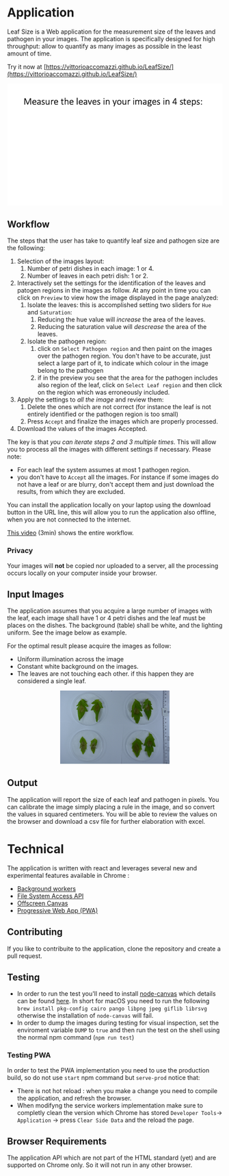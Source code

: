 

# Application
Leaf Size is a Web application for the measurement size of the leaves and pathogen in your images. The application is specifically designed for high throughput: allow to quantify as many images as possible in the least amount of time.

Try it now at [https://vittorioaccomazzi.github.io/LeafSize/](https://vittorioaccomazzi.github.io/LeafSize/)

<p align="center">
    <img src="src/assets/workflow.gif" />
</p>

## Workflow
The steps that the user has take to quantify leaf size and pathogen size are the following:
1. Selection of the images layout:
   1. Number of petri dishes in each image: 1 or 4.
   2. Number of leaves in each petri dish: 1 or 2.
2. Interactively set the settings for the identification of the leaves and patogen regions in the images as follow. At any point in time you can click on `Preview` to view how the image displayed in the page analyzed:
   1. Isolate the leaves: this is accomplished setting two sliders for `Hue` and `Saturation`:
      1. Reducing the hue value will _increase_ the area of the leaves.
      2. Reducing the saturation value will _descrease_ the area of the leaves.
   2. Isolate the pathogen region:
      1. click on `Select Pathogen region` and then paint on the images over the pathogen region. You don't have to be accurate, just select a large part of it, to indicate which colour in the image belong to the pathogen
      2. if in the preview you see that the area for the pathogen includes also region of the leaf, click on `Select Leaf region` and then click on the region which was erroneously included. 
3. Apply the settings to _all the image_ and review them:
   1. Delete the ones which are not correct (for instance the leaf is not entirely identified or the pathogen region is too small)
   2. Press `Accept` and finalize the images which are properly processed.
4.	Download the values of the images Accepted.

The key is that _you can iterate steps 2 and 3 multiple times_. This will allow you to process all the images with different settings if necessary. Please note: 
* For each leaf the system assumes at most 1 pathogen region.
* you don't have to `Accept` all the images. For instance if some images do not have a leaf or are blurry, don't accept them and just download the results, from which they are excluded.

You can install the application locally on your laptop using the download button in the URL line, this will allow you to run the application also offline, when you are not connected to the internet.

[This video](https://youtu.be/FS95DNnsQX4) (3min) shows the entire workflow.

### Privacy
Your images will **not** be copied nor uploaded to a server, all the processing occurs locally on your computer inside your browser.


## Input Images
The application assumes that you acquire a large number of images with the leaf, each image shall have 1 or 4 petri dishes and the leaf must be places on the dishes.  The background (table) shall be white, and the lighting uniform. See the image below as example.

For the optimal result please acquire the images as follow:
-	Uniform illumination across the image
-	Constant white background on the images.
-	The leaves are not touching each other. if this happen they are considered a single leaf.

<p align="center">
    <img src="src/assets/SampleImage.jpg" width="256" />
</p>

## Output
The application will report the size of each leaf and pathogen in pixels. You can calibrate the image simply placing a rule in the image, and so convert the values in squared centimeters. You will be able to review the values on the browser and download a csv file for further elaboration with excel.

# Technical
The application is written with react and leverages several new and experimental features available in Chrome :
-	[Background workers](https://www.html5rocks.com/en/tutorials/workers/basics/)
-	[File System Access API](https://web.dev/file-system-access/)
-	[Offscreen Canvas](https://developer.mozilla.org/en-US/docs/Web/API/OffscreenCanvas)
-  [Progressive Web App (PWA)](https://web.dev/progressive-web-apps/?gclid=CjwKCAjwtIaVBhBkEiwAsr7-c51o0VVCQDgSlFYPC9NOkoKixjUmPn8vhoVWkMPxXHBkkN7jxBuTIBoCa0UQAvD_BwE)

## Contributing
If you like to contribuite to the application, clone the repository and create a pull request.

## Testing
- In order to run the test you'll need to install [node-canvas](https://github.com/Automattic/node-canvas) which details can be found [here](https://github.com/Automattic/node-canvas/wiki/Installation:-Mac-OS-X). In short for macOS you need to run the following `brew install pkg-config cairo pango libpng jpeg giflib librsvg` otherwise the installation of `node-canvas` will fail.
- In order to dump the images during testing for visual inspection, set the enviroment variable `DUMP` to `true` and then run the test on the shell using the normal npm command (`npm run test`)

### Testing PWA
In order to test the PWA implementation you need to use the production build, so do not use `start` npm command but `serve-prod` notice that:
-  There is not hot reload : when you make a change you need to compile the application, and refresh the browser.
-  When modifyng the service workers implementation make sure to completly clean the version which Chrome has stored `Developer Tools`→ `Application` → press `Clear Side Data` and the reload the page.

## Browser Requirements
The application API which are not part of the HTML standard (yet) and are supported on Chrome only. So it will not run in any other browser. 
